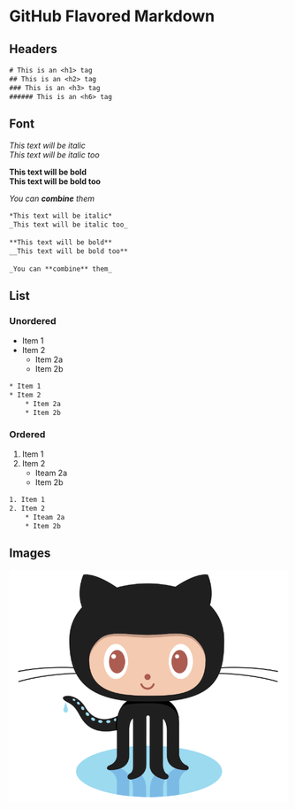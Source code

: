 # GitHub Flavored Markdown

## Headers
```
# This is an <h1> tag
## This is an <h2> tag
### This is an <h3> tag
###### This is an <h6> tag
```

## Font
*This text will be italic*  
_This text will be italic too_

**This text will be bold**  
__This text will be bold too__

_You can **combine** them_

```
*This text will be italic*
_This text will be italic too_

**This text will be bold**
__This text will be bold too**

_You can **combine** them_
```

## List
### Unordered
* Item 1
* Item 2
	* Item 2a
	* Item 2b
```
* Item 1
* Item 2
	* Item 2a
	* Item 2b
```
### Ordered
1. Item 1
2. Item 2
	* Iteam 2a
	* Item 2b
```
1. Item 1
2. Item 2
	* Iteam 2a
	* Item 2b
```

## Images
![GitHub Logo](images/logo-github.png)